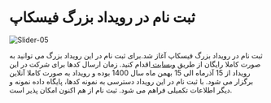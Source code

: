 # ثبت نام در رویداد بزرگ فیسکاپ
![Slider-05](https://user-images.githubusercontent.com/94538977/142716927-26ecea46-eb83-43db-ad05-d57284cf3cf0.jpg)

ثبت نام در رویداد بزرگ فیسکاپ آغاز شد.برای ثبت نام در این رویداد بزرگ می توانید به صورت کاملا رایگان از طریق
[وبسایت ](https://facecup.ir/)
اقدام کنید.
زمان ارسال کدها برای شرکت در این رویداد از 15 آذرماه الی  15 بهمن ماه سال 1400 بوده و رویداد به صورت کاملا آنلاین برگزار می شود. با
ثبت نام در این رویداد دسترسی به نمونه کدها، پایگاه داده نمونه و دیگر اطلاعات تکمیلی فراهم می شود. ثبت نام از هم اکنون امکان پذیر است.
